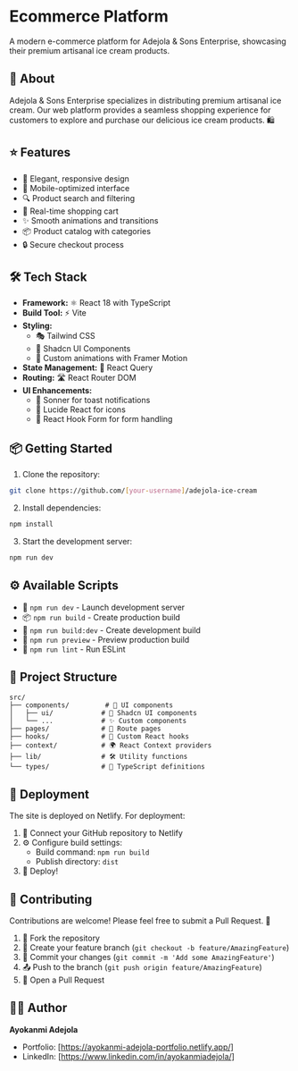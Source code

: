 # Ecommerce Platform

A modern e-commerce platform for Adejola & Sons Enterprise, showcasing their premium artisanal ice cream products.

## 🍦 About

Adejola & Sons Enterprise specializes in distributing premium artisanal ice cream. Our web platform provides a seamless shopping experience for customers to explore and purchase our delicious ice cream products. 🛍️



## ⭐ Features

- 🎨 Elegant, responsive design
- 📱 Mobile-optimized interface
- 🔍 Product search and filtering
- 🛒 Real-time shopping cart
- ✨ Smooth animations and transitions
- 📦 Product catalog with categories
- 🔒 Secure checkout process

## 🛠️ Tech Stack

- **Framework:** ⚛️ React 18 with TypeScript
- **Build Tool:** ⚡ Vite
- **Styling:** 
  - 🎭 Tailwind CSS
  - 🎪 Shadcn UI Components
  - 🌟 Custom animations with Framer Motion
- **State Management:** 🔄 React Query
- **Routing:** 🛣️ React Router DOM
- **UI Enhancements:**
  - 🔔 Sonner for toast notifications
  - 🎯 Lucide React for icons
  - 📝 React Hook Form for form handling

## 📦 Getting Started

1. Clone the repository:
```bash
git clone https://github.com/[your-username]/adejola-ice-cream
```

2. Install dependencies:
```bash
npm install
```

3. Start the development server:
```bash
npm run dev
```

## ⚙️ Available Scripts

- 🚀 `npm run dev` - Launch development server
- 📦 `npm run build` - Create production build
- 🔧 `npm run build:dev` - Create development build
- 👀 `npm run preview` - Preview production build
- 🧹 `npm run lint` - Run ESLint

## 📁 Project Structure

```
src/
├── components/         # 🧩 UI components
│   ├── ui/            # 🎨 Shadcn UI components
│   └── ...            # ✨ Custom components
├── pages/             # 📄 Route pages
├── hooks/             # 🎣 Custom React hooks
├── context/           # 🌍 React Context providers
├── lib/               # 🛠️ Utility functions
└── types/             # 📝 TypeScript definitions
```

## 🚀 Deployment

The site is deployed on Netlify. For deployment:

1. 🔗 Connect your GitHub repository to Netlify
2. ⚙️ Configure build settings:
   - Build command: `npm run build`
   - Publish directory: `dist`
3. 🎉 Deploy!

## 🤝 Contributing

Contributions are welcome! Please feel free to submit a Pull Request. 🎉

1. 🍴 Fork the repository
2. 🌿 Create your feature branch (`git checkout -b feature/AmazingFeature`)
3. 💾 Commit your changes (`git commit -m 'Add some AmazingFeature'`)
4. 📤 Push to the branch (`git push origin feature/AmazingFeature`)
5. 🎯 Open a Pull Request



## 👨‍💻 Author

**Ayokanmi Adejola**

- Portfolio: [https://ayokanmi-adejola-portfolio.netlify.app/]
- LinkedIn: [https://www.linkedin.com/in/ayokanmiadejola/]
